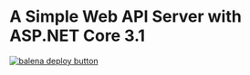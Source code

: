 # A Simple Web API Server with ASP.NET Core 3.1

[![balena deploy button](https://www.balena.io/deploy.svg)](https://dashboard.balena-cloud.com/deploy?repoUrl=https://github.com/akhileshboodhun/balena-aspnetcore-webapi)
